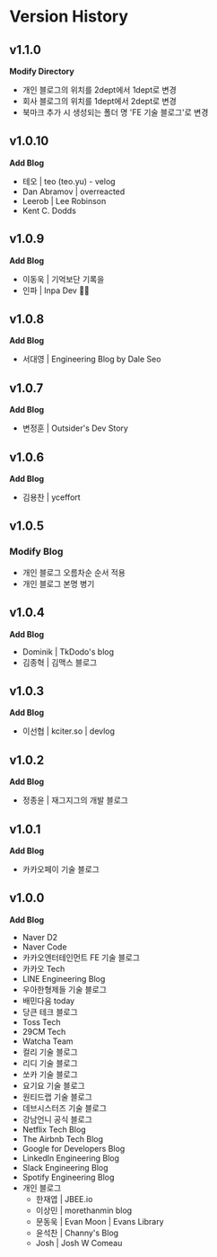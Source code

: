 # Version History

## v1.1.0

**Modify Directory**

* 개인 블로그의 위치를 2dept에서 1dept로 변경
* 회사 블로그의 위치를 1dept에서 2dept로 변경
* 북마크 추가 시 생성되는 폴더 명 'FE 기술 블로그'로 변경

## v1.0.10

**Add Blog**

* 테오 | teo (teo.yu) - velog
* Dan Abramov | overreacted
* Leerob | Lee Robinson
* Kent C. Dodds

## v1.0.9

**Add Blog**

* 이동욱 | 기억보단 기록을
* 인파 | Inpa Dev 👨‍💻

## v1.0.8

**Add Blog**

* 서대영 | Engineering Blog by Dale Seo

## v1.0.7

**Add Blog**

* 변정훈 | Outsider's Dev Story

## v1.0.6

**Add Blog**

* 김용찬 | yceffort

## v1.0.5

### Modify Blog

* 개인 블로그 오름차순 순서 적용
* 개인 블로그 본명 병기

## v1.0.4

**Add Blog**

* Dominik | TkDodo's blog
* 김종혁 | 김맥스 블로그

## v1.0.3

**Add Blog**

* 이선협 | kciter.so | devlog

## v1.0.2

**Add Blog**

* 정종윤 | 재그지그의 개발 블로그

## v1.0.1

**Add Blog**

* 카카오페이 기술 블로그

## v1.0.0

**Add Blog**

* Naver D2
* Naver Code
* 카카오엔터테인먼트 FE 기술 블로그
* 카카오 Tech
* LINE Engineering Blog
* 우아한형제들 기술 블로그
* 배민다움 today
* 당큰 테크 블로그
* Toss Tech
* 29CM Tech
* Watcha Team
* 컬리 기술 블로그
* 리디 기술 블로그
* 쏘카 기술 블로그
* 요기요 기술 블로그
* 원티드랩 기술 블로그
* 데브시스터즈 기술 블로그
* 강남언니 공식 블로그
* Netflix Tech Blog
* The Airbnb Tech Blog
* Google for Developers Blog
* LinkedIn Engineering Blog
* Slack Engineering Blog
* Spotify Engineering Blog
* 개인 블로그
  * 한재엽 | JBEE.io
  * 이상민 | morethanmin blog
  * 문동욱 | Evan Moon | Evans Library
  * 윤석찬 | Channy's Blog
  * Josh | Josh W Comeau
